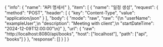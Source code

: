 {
    "info": {
        "name": "API 명세서"
    },
    "item": [
        {
            "name": "일정 생성",
            "request": {
                "method": "POST",
                "header": [
                    {
                        "key": "Content-Type",
                        "value": "application/json"
                    }
                ],
                "body": {
                    "mode": "raw",
                    "raw": "{\n    \"userName\": \"exampleUser\",\n    \"description\": \"Meeting with client\",\n    \"startDateTime\": \"2024-12-09T12:00:00\"\n}"
                },
                "url": {
                    "raw": "http://localhost:8080/api/books",
                    "host": ["localhost"],
                    "path": ["api", "books"]
                }
            },
            "response": []
        }
    ]
}
